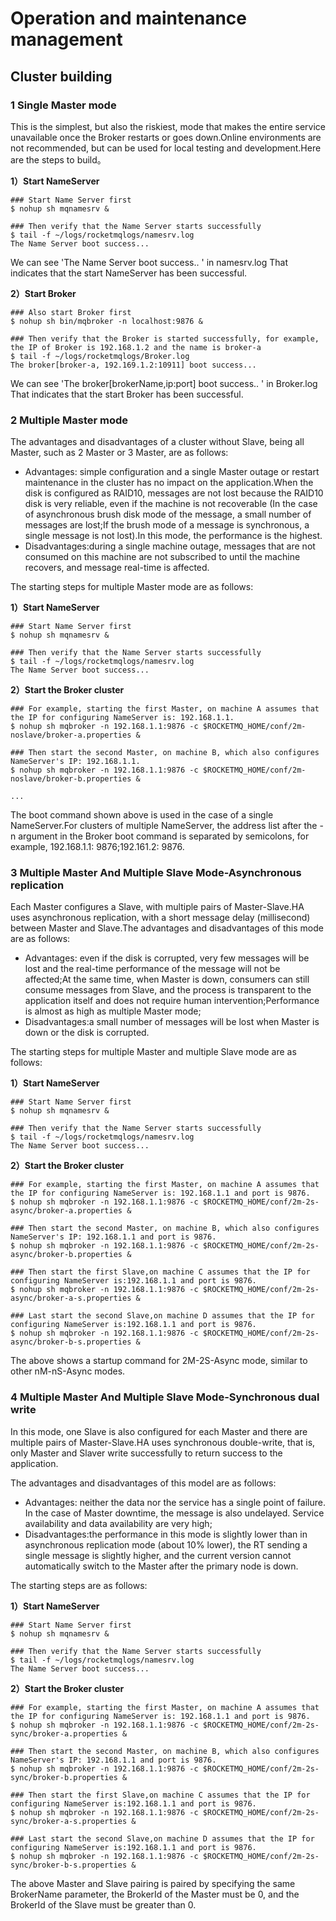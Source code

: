 # Operation and maintenance management

## Cluster building

### 1 Single Master mode

This is the simplest, but also the riskiest, mode that makes the entire service unavailable once the Broker restarts or goes down.Online environments are not recommended, but can be used for local testing and development.Here are the steps to build。

**1）Start NameServer**

```shell
### Start Name Server first
$ nohup sh mqnamesrv &
 
### Then verify that the Name Server starts successfully
$ tail -f ~/logs/rocketmqlogs/namesrv.log
The Name Server boot success...
```

We can see 'The Name Server boot success.. ' in namesrv.log That indicates that the start NameServer has been successful.

**2）Start Broker**

```shell
### Also start Broker first
$ nohup sh bin/mqbroker -n localhost:9876 &

### Then verify that the Broker is started successfully, for example, the IP of Broker is 192.168.1.2 and the name is broker-a
$ tail -f ~/logs/rocketmqlogs/Broker.log 
The broker[broker-a, 192.169.1.2:10911] boot success...
```

We can see 'The broker[brokerName,ip:port] boot success.. ' in Broker.log That indicates that the start Broker has been successful.

### 2 Multiple Master mode

The advantages and disadvantages of a cluster without Slave, being all Master, such as 2 Master or 3 Master, are as follows:

- Advantages: simple configuration and a single Master outage or restart maintenance in the cluster has no impact on the application.When the disk is configured as RAID10, messages are not lost because the RAID10 disk is very reliable, even if the machine is not recoverable (In the case of asynchronous brush disk mode of the message, a small number of messages are lost;If the brush mode of a message is synchronous, a single message is not lost).In this mode, the performance is the highest.
- Disadvantages:during a single machine outage, messages that are not consumed on this machine are not subscribed to until the machine recovers, and message real-time is affected.

The starting steps for multiple Master mode are as follows:

**1）Start NameServer**

```shell
### Start Name Server first
$ nohup sh mqnamesrv &
 
### Then verify that the Name Server starts successfully
$ tail -f ~/logs/rocketmqlogs/namesrv.log
The Name Server boot success...
```

**2）Start the Broker cluster**

```shell
### For example, starting the first Master, on machine A assumes that the IP for configuring NameServer is: 192.168.1.1.
$ nohup sh mqbroker -n 192.168.1.1:9876 -c $ROCKETMQ_HOME/conf/2m-noslave/broker-a.properties &
 
### Then start the second Master, on machine B, which also configures NameServer's IP: 192.168.1.1.
$ nohup sh mqbroker -n 192.168.1.1:9876 -c $ROCKETMQ_HOME/conf/2m-noslave/broker-b.properties &

...
```

The boot command shown above is used in the case of a single NameServer.For clusters of multiple NameServer, the address list after the -n argument in the Broker boot command is separated by semicolons, for example, 192.168.1.1: 9876;192.161.2: 9876.

### 3 Multiple Master And Multiple Slave Mode-Asynchronous replication

Each Master configures a Slave, with multiple pairs of Master-Slave.HA uses asynchronous replication, with a short message delay (millisecond) between Master and Slave.The advantages and disadvantages of this mode are as follows:

- Advantages: even if the disk is corrupted, very few messages will be lost and the real-time performance of the message will not be affected;At the same time, when Master is down, consumers can still consume messages from Slave, and the process is transparent to the application itself and does not require human intervention;Performance is almost as high as multiple Master mode;
- Disadvantages:a small number of messages will be lost when Master is down or the disk is corrupted.

The starting steps for multiple Master and multiple Slave mode are as follows:

**1）Start NameServer**

```shell
### Start Name Server first
$ nohup sh mqnamesrv &
 
### Then verify that the Name Server starts successfully
$ tail -f ~/logs/rocketmqlogs/namesrv.log
The Name Server boot success...
```

**2）Start the Broker cluster**

```shell
### For example, starting the first Master, on machine A assumes that the IP for configuring NameServer is: 192.168.1.1 and port is 9876.
$ nohup sh mqbroker -n 192.168.1.1:9876 -c $ROCKETMQ_HOME/conf/2m-2s-async/broker-a.properties &
 
### Then start the second Master, on machine B, which also configures NameServer's IP: 192.168.1.1 and port is 9876.
$ nohup sh mqbroker -n 192.168.1.1:9876 -c $ROCKETMQ_HOME/conf/2m-2s-async/broker-b.properties &
 
### Then start the first Slave,on machine C assumes that the IP for configuring NameServer is:192.168.1.1 and port is 9876.
$ nohup sh mqbroker -n 192.168.1.1:9876 -c $ROCKETMQ_HOME/conf/2m-2s-async/broker-a-s.properties &
 
### Last start the second Slave,on machine D assumes that the IP for configuring NameServer is:192.168.1.1 and port is 9876.
$ nohup sh mqbroker -n 192.168.1.1:9876 -c $ROCKETMQ_HOME/conf/2m-2s-async/broker-b-s.properties &
```

The above shows a startup command for 2M-2S-Async mode, similar to other nM-nS-Async modes.

### 4 Multiple Master And Multiple Slave Mode-Synchronous dual write

In this mode, one Slave is also configured for each Master and there are multiple pairs of Master-Slave.HA uses synchronous double-write, that is, only Master and Slaver write successfully to return success to the application.

The advantages and disadvantages of this model are as follows:

- Advantages: neither the data nor the service has a single point of failure. In the case of Master downtime, the message is also undelayed. Service availability and data availability are very high;
- Disadvantages:the performance in this mode is slightly lower than in asynchronous replication mode (about 10% lower), the RT sending a single message is slightly higher, and the current version cannot automatically switch to the Master after the primary node is down.

The starting steps are as follows:

**1）Start NameServer**

```shell
### Start Name Server first
$ nohup sh mqnamesrv &
 
### Then verify that the Name Server starts successfully
$ tail -f ~/logs/rocketmqlogs/namesrv.log
The Name Server boot success...
```

**2）Start the Broker cluster**

```shell
### For example, starting the first Master, on machine A assumes that the IP for configuring NameServer is: 192.168.1.1 and port is 9876.
$ nohup sh mqbroker -n 192.168.1.1:9876 -c $ROCKETMQ_HOME/conf/2m-2s-sync/broker-a.properties &
 
### Then start the second Master, on machine B, which also configures NameServer's IP: 192.168.1.1 and port is 9876.
$ nohup sh mqbroker -n 192.168.1.1:9876 -c $ROCKETMQ_HOME/conf/2m-2s-sync/broker-b.properties &
 
### Then start the first Slave,on machine C assumes that the IP for configuring NameServer is:192.168.1.1 and port is 9876.
$ nohup sh mqbroker -n 192.168.1.1:9876 -c $ROCKETMQ_HOME/conf/2m-2s-sync/broker-a-s.properties &
 
### Last start the second Slave,on machine D assumes that the IP for configuring NameServer is:192.168.1.1 and port is 9876.
$ nohup sh mqbroker -n 192.168.1.1:9876 -c $ROCKETMQ_HOME/conf/2m-2s-sync/broker-b-s.properties &
```

The above Master and Slave pairing is paired by specifying the same BrokerName parameter, the BrokerId of the Master must be 0, and the BrokerId of the Slave must be greater than 0.